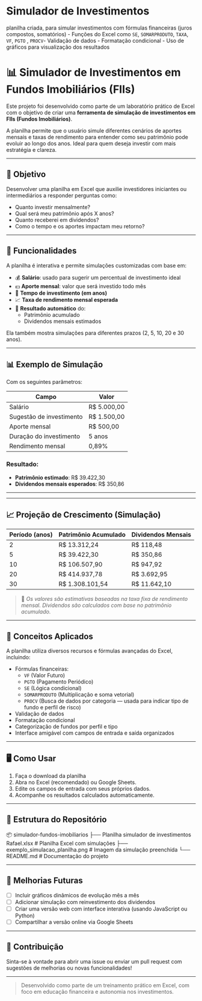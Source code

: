 # Simulador de Investimentos
planilha criada, para simular investimentos com fórmulas financeiras (juros compostos, somatórios) - Funções do Excel como `SE`, `SOMARPRODUTO`, `TAXA`, `VF`, `PGTO` , `PROCV`- Validação de dados - Formatação condicional - Uso de gráficos para visualização dos resultados

# 📊 Simulador de Investimentos em Fundos Imobiliários (FIIs)

Este projeto foi desenvolvido como parte de um laboratório prático de Excel com o objetivo de criar uma **ferramenta de simulação de investimentos em FIIs (Fundos Imobiliários)**.

A planilha permite que o usuário simule diferentes cenários de aportes mensais e taxas de rendimento para entender como seu patrimônio pode evoluir ao longo dos anos. Ideal para quem deseja investir com mais estratégia e clareza.

---

## 🎯 Objetivo

Desenvolver uma planilha em Excel que auxilie investidores iniciantes ou intermediários a responder perguntas como:

- Quanto investir mensalmente?
- Qual será meu patrimônio após X anos?
- Quanto receberei em dividendos?
- Como o tempo e os aportes impactam meu retorno?

---

## 📌 Funcionalidades

A planilha é interativa e permite simulações customizadas com base em:

- 💰 **Salário**: usado para sugerir um percentual de investimento ideal
- 💵 **Aporte mensal**: valor que será investido todo mês
- 📅 **Tempo de investimento (em anos)**
- 📈 **Taxa de rendimento mensal esperada**
- 🧮 **Resultado automático** do:
  - Patrimônio acumulado
  - Dividendos mensais estimados

Ela também mostra simulações para diferentes prazos (2, 5, 10, 20 e 30 anos).

---

## 📊 Exemplo de Simulação

Com os seguintes parâmetros:

| Campo                        | Valor           |
|-----------------------------|-----------------|
| Salário                     | R$ 5.000,00     |
| Sugestão de investimento    | R$ 1.500,00     |
| Aporte mensal               | R$ 500,00       |
| Duração do investimento     | 5 anos          |
| Rendimento mensal           | 0,89%           |

### Resultado:
- **Patrimônio estimado**: R$ 39.422,30
- **Dividendos mensais esperados**: R$ 350,86

---


---

## 📈 Projeção de Crescimento (Simulação)

| Período (anos) | Patrimônio Acumulado | Dividendos Mensais |
|----------------|----------------------|---------------------|
| 2              | R$ 13.312,24         | R$ 118,48           |
| 5              | R$ 39.422,30         | R$ 350,86           |
| 10             | R$ 106.507,90        | R$ 947,92           |
| 20             | R$ 414.937,78        | R$ 3.692,95         |
| 30             | R$ 1.308.101,54      | R$ 11.642,10        |

> 📌 *Os valores são estimativas baseadas na taxa fixa de rendimento mensal. Dividendos são calculados com base no patrimônio acumulado.*

---

## 🧠 Conceitos Aplicados

A planilha utiliza diversos recursos e fórmulas avançadas do Excel, incluindo:

- Fórmulas financeiras:
  - `VF` (Valor Futuro)
  - `PGTO` (Pagamento Periódico)
  - `SE` (Lógica condicional)
  - `SOMARPRODUTO` (Multiplicação e soma vetorial)
  - `PROCV` (Busca de dados por categoria — usada para indicar tipo de fundo e perfil de risco)
- Validação de dados
- Formatação condicional
- Categorização de fundos por perfil e tipo
- Interface amigável com campos de entrada e saída organizados

---

## 🖥️ Como Usar

1. Faça o download da planilha
2. Abra no Excel (recomendado) ou Google Sheets.
3. Edite os campos de entrada com seus próprios dados.
4. Acompanhe os resultados calculados automaticamente.

---

## 📁 Estrutura do Repositório

📦 simulador-fundos-imobiliarios
├── Planilha simulador de investimentos Rafael.xlsx # Planilha Excel com simulações
├── exemplo_simulacao_planilha.png # Imagem da simulação preenchida
└── README.md # Documentação do projeto

---

## 🚀 Melhorias Futuras

- [ ] Incluir gráficos dinâmicos de evolução mês a mês
- [ ] Adicionar simulação com reinvestimento dos dividendos
- [ ] Criar uma versão web com interface interativa (usando JavaScript ou Python)
- [ ] Compartilhar a versão online via Google Sheets

---

## 🙌 Contribuição

Sinta-se à vontade para abrir uma issue ou enviar um pull request com sugestões de melhorias ou novas funcionalidades!

---

> Desenvolvido como parte de um treinamento prático em Excel, com foco em educação financeira e autonomia nos investimentos.


